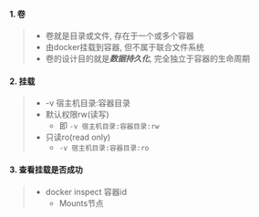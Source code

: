#### 1. 卷

> - 卷就是目录或文件, 存在于一个或多个容器
> - 由docker挂载到容器, 但不属于联合文件系统
> - 卷的设计目的就是***数据持久化***, 完全独立于容器的生命周期

#### 2. 挂载

> - -v 宿主机目录:容器目录
> - 默认权限rw(读写)
>   - 即 `-v 宿主机目录:容器目录:rw`
> - 只读ro(read only)
>   - `-v 宿主机目录:容器目录:ro`

#### 3. 查看挂载是否成功

> - docker inspect 容器id
>   - Mounts节点
